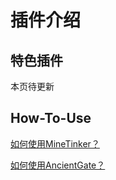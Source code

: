 # 插件介绍

## 特色插件
本页待更新

## How-To-Use
[如何使用MineTinker？](/plugins/MineTinker.md)

[如何使用AncientGate？](/plugins/Gate.md)
